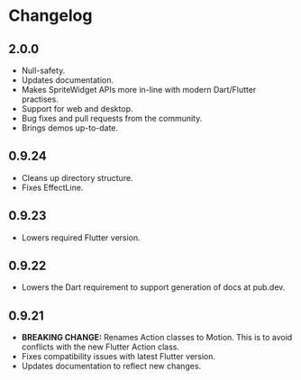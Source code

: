 # Changelog

## 2.0.0

* Null-safety.
* Updates documentation.
* Makes SpriteWidget APIs more in-line with modern Dart/Flutter practises.
* Support for web and desktop.
* Bug fixes and pull requests from the community.
* Brings demos up-to-date.

## 0.9.24

* Cleans up directory structure.
* Fixes EffectLine.

## 0.9.23

* Lowers required Flutter version.

## 0.9.22

* Lowers the Dart requirement to support generation of docs at pub.dev.

## 0.9.21

* __BREAKING CHANGE:__ Renames Action classes to Motion. This is to avoid conflicts with the new Flutter Action class.
* Fixes compatibility issues with latest Flutter version.
* Updates documentation to reflect new changes.
